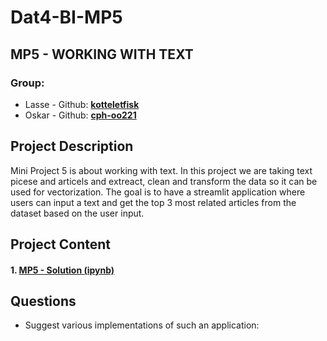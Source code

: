 # Dat4-BI-MP5

## MP5 - WORKING WITH TEXT

### Group:

- Lasse - Github: **[kotteletfisk](https://github.com/kotteletfisk)**
- Oskar - Github: **[cph-oo221](https://github.com/cph-oo221)**

## Project Description

Mini Project 5 is about working with text. In this project we are taking text picese and articels and extreact, clean and transform the data so it can be used for vectorization. The goal is to have a streamlit application where users can input a text and get the top 3 most related articles from the dataset based on the user input.

## Project Content

#### **1. [MP5 - Solution (ipynb)](MP5.ipynb)**

## Questions

- Suggest various implementations of such an application:
